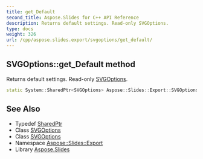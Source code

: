 ```yaml
---
title: get_Default
second_title: Aspose.Slides for C++ API Reference
description: Returns default settings. Read-only SVGOptions.
type: docs
weight: 326
url: /cpp/aspose.slides.export/svgoptions/get_default/
---
```

## SVGOptions::get_Default method


Returns default settings. Read-only [SVGOptions](../).

```cpp
static System::SharedPtr<SVGOptions> Aspose::Slides::Export::SVGOptions::get_Default()
```

## See Also

* Typedef [SharedPtr](../../../system/sharedptr/)
* Class [SVGOptions](../)
* Class [SVGOptions](../)
* Namespace [Aspose::Slides::Export](../../)
* Library [Aspose.Slides](../../../)
